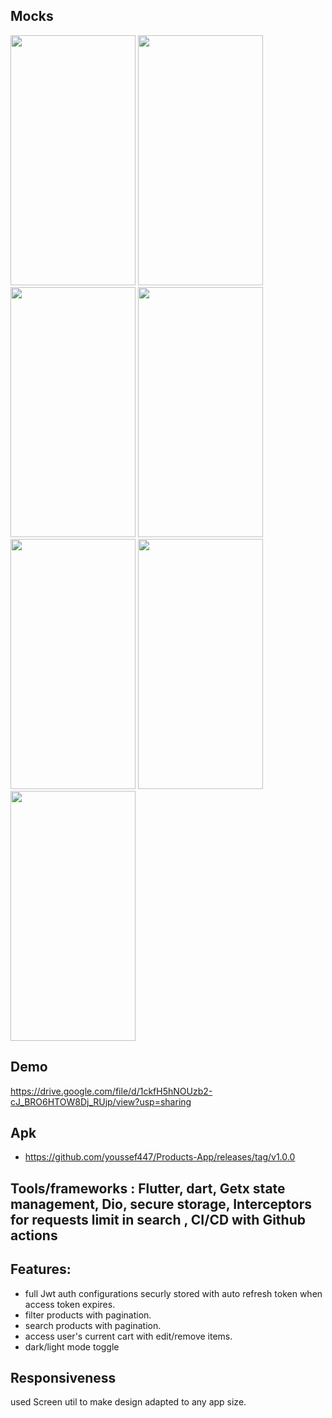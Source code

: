 ## Mocks
<img src="https://github.com/user-attachments/assets/8cb07318-5af8-4d85-9209-7a32dbc79acb" width= "200" height="400">
<img src="https://github.com/user-attachments/assets/099c7ced-77bb-48e0-ae33-88d94c842323" width= "200" height="400">
<img src="https://github.com/user-attachments/assets/4c75fa05-e78a-41bd-b9ab-273ef3e99a02" width= "200" height="400">
<img src="https://github.com/user-attachments/assets/5abf8e21-0f1c-48b9-8af3-211a460ed049" width= "200" height="400">
<img src="https://github.com/user-attachments/assets/29d9eb7b-fd0e-4011-8414-ae004e465f9f" width= "200" height="400">
<img src="https://github.com/user-attachments/assets/c6d5e182-3d87-4f28-8f41-eaf3edcb0f4f" width= "200" height="400">
<img src="https://github.com/user-attachments/assets/868f5e40-94bb-483d-a847-321727bd24db" width= "200" height="400">

## Demo

https://drive.google.com/file/d/1ckfH5hNOUzb2-cJ_BRO6HTOW8Dj_RUjp/view?usp=sharing


## Apk
- https://github.com/youssef447/Products-App/releases/tag/v1.0.0

## Tools/frameworks : Flutter, dart, Getx state management, Dio, secure storage, Interceptors for requests limit in search , CI/CD with Github actions
## Features:
- full Jwt auth configurations securly stored with auto refresh token when access token expires.
- filter products with pagination.
- search products with pagination.
- access user's current cart with edit/remove items.
- dark/light mode toggle
 

## Responsiveness
used Screen util to make design adapted to any app size.




